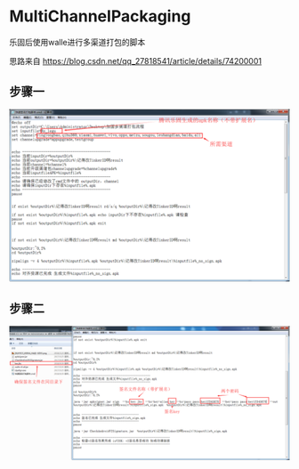# MultiChannelPackaging
乐固后使用walle进行多渠道打包的脚本

思路来自 https://blog.csdn.net/qq_27818541/article/details/74200001

## 步骤一
![图片1](https://github.com/sth0409/MultiChannelPackaging/blob/master/1.png)

## 步骤二
![图片2](https://github.com/sth0409/MultiChannelPackaging/blob/master/2.png)
